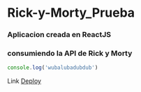 # Rick-y-Morty_Prueba

### Aplicacion creada en ReactJS
### consumiendo la API de Rick y Morty

```js
console.log('wubalubadubdub')
```

Link [Deploy](https://rickymortyprueba.herokuapp.com/)
